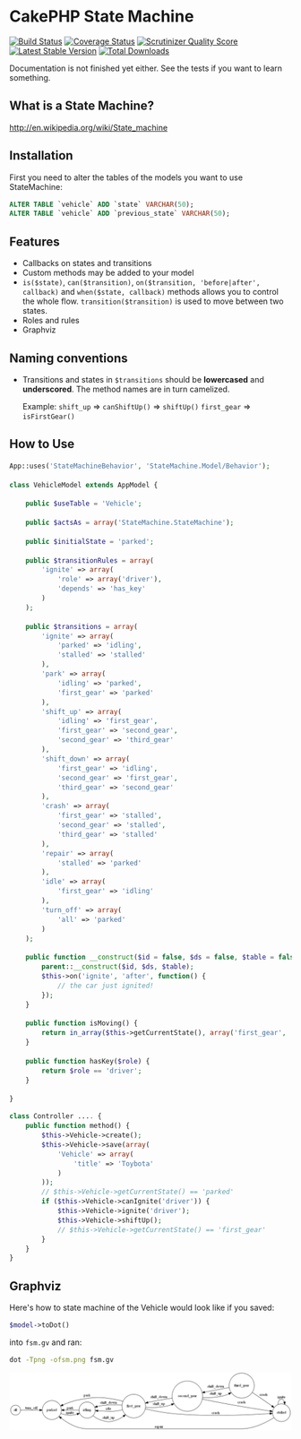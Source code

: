 CakePHP State Machine
=====================
[![Build Status](https://travis-ci.org/davidsteinsland/cakephp-state-machine.png?branch=master)](https://travis-ci.org/davidsteinsland/cakephp-state-machine) [![Coverage Status](https://coveralls.io/repos/davidsteinsland/cakephp-state-machine/badge.png?branch=master)](https://coveralls.io/r/davidsteinsland/cakephp-state-machine?branch=master) [![Scrutinizer Quality Score](https://scrutinizer-ci.com/g/davidsteinsland/cakephp-state-machine/badges/quality-score.png?s=7d6d7a43f47401c3a4fda69d799c9d671a8659e3)](https://scrutinizer-ci.com/g/davidsteinsland/cakephp-state-machine/) [![Latest Stable Version](https://poser.pugx.org/davidsteinsland/cakephp-state-machine/v/stable.png)](https://packagist.org/packages/davidsteinsland/cakephp-state-machine) [![Total Downloads](https://poser.pugx.org/davidsteinsland/cakephp-state-machine/downloads.png)](https://packagist.org/packages/davidsteinsland/cakephp-state-machine)

Documentation is not finished yet either. See the tests if you want to learn something.

## What is a State Machine?
http://en.wikipedia.org/wiki/State_machine

## Installation
First you need to alter the tables of the models you want to use StateMachine:
```sql
ALTER TABLE `vehicle` ADD `state` VARCHAR(50);
ALTER TABLE `vehicle` ADD `previous_state` VARCHAR(50);
```

## Features
- Callbacks on states and transitions
- Custom methods may be added to your model
- `is($state)`, `can($transition)`, `on($transition, 'before|after', callback)` and `when($state, callback)` methods allows you to control the whole flow. `transition($transition)` is used to move between two states.
- Roles and rules
- Graphviz

## Naming conventions
- Transitions and states in `$transitions` should be **lowercased** and **underscored**. The method names are in turn camelized.
  
  Example:
  `shift_up` => `canShiftUp()` => `shiftUp()`
  `first_gear` => `isFirstGear()`

## How to Use
```php
App::uses('StateMachineBehavior', 'StateMachine.Model/Behavior');

class VehicleModel extends AppModel {

	public $useTable = 'Vehicle';

	public $actsAs = array('StateMachine.StateMachine');

	public $initialState = 'parked';

	public $transitionRules = array(
        'ignite' => array(
 			'role' => array('driver'),
			'depends' => 'has_key'
		)
	);

	public $transitions = array(
		'ignite' => array(
			'parked' => 'idling',
			'stalled' => 'stalled'
		),
		'park' => array(
			'idling' => 'parked',
			'first_gear' => 'parked'
		),
		'shift_up' => array(
			'idling' => 'first_gear',
			'first_gear' => 'second_gear',
			'second_gear' => 'third_gear'
		),
		'shift_down' => array(
			'first_gear' => 'idling',
			'second_gear' => 'first_gear',
			'third_gear' => 'second_gear'
		),
		'crash' => array(
			'first_gear' => 'stalled',
			'second_gear' => 'stalled',
			'third_gear' => 'stalled'
		),
		'repair' => array(
			'stalled' => 'parked'
		),
		'idle' => array(
			'first_gear' => 'idling'
		),
		'turn_off' => array(
			'all' => 'parked'
		)
	);

    public function __construct($id = false, $ds = false, $table = false) {
        parent::__construct($id, $ds, $table);
        $this->on('ignite', 'after', function() {
            // the car just ignited!
        });
    }

    public function isMoving() {
        return in_array($this->getCurrentState(), array('first_gear', 'second_gear', 'third_gear'));
    }

	public function hasKey($role) {
		return $role == 'driver';
	}

}
```

```php
class Controller .... {
    public function method() {
        $this->Vehicle->create();
        $this->Vehicle->save(array(
            'Vehicle' => array(
                'title' => 'Toybota'
            )
        ));
        // $this->Vehicle->getCurrentState() == 'parked'
		if ($this->Vehicle->canIgnite('driver')) {
       	 	$this->Vehicle->ignite('driver');
       		$this->Vehicle->shiftUp();
        	// $this->Vehicle->getCurrentState() == 'first_gear'
		}
    }
}
```

## Graphviz
Here's how to state machine of the Vehicle would look like if you saved:
```php
$model->toDot()
```
into `fsm.gv` and ran:
```sh
dot -Tpng -ofsm.png fsm.gv
```
![](fsm.png)
